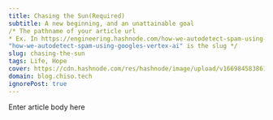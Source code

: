 ```yaml
---
title: Chasing the Sun(Required)
subtitle: A new beginning, and an unattainable goal
/* The pathname of your article url 
* Ex. In https://engineering.hashnode.com/how-we-autodetect-spam-using-googles-vertex-ai 
"how-we-autodetect-spam-using-googles-vertex-ai" is the slug */ 
slug: chasing-the-sun
tags: Life, Hope
cover: https://cdn.hashnode.com/res/hashnode/image/upload/v1669845838611/ZMK7V4_Uw.jpg?auto=compress
domain: blog.chiso.tech
ignorePost: true
---
```

Enter article body here
